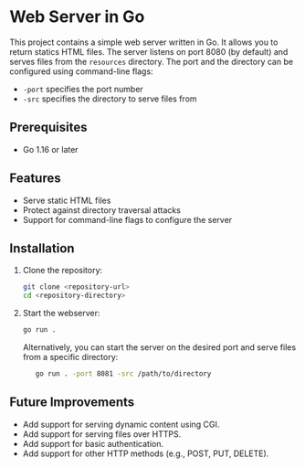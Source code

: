 # Web Server in Go

This project contains a simple web server written in Go. It allows you to return statics HTML files.
The server listens on port 8080 (by default) and serves files from the `resources` directory.
The port and the directory can be configured using command-line flags:
- `-port` specifies the port number
- `-src` specifies the directory to serve files from

## Prerequisites

- Go 1.16 or later

## Features
- Serve static HTML files
- Protect against directory traversal attacks
- Support for command-line flags to configure the server

## Installation

1. Clone the repository:
   ```sh
   git clone <repository-url>
   cd <repository-directory>
   ```
2. Start the webserver:
   ```sh
   go run .
   ```
   Alternatively, you can start the server on the desired port and serve files from a specific directory:
   ```sh
      go run . -port 8081 -src /path/to/directory
   ```
## Future Improvements
 - Add support for serving dynamic content using CGI.
 - Add support for serving files over HTTPS.
 - Add support for basic authentication.
 - Add support for other HTTP methods (e.g., POST, PUT, DELETE).
